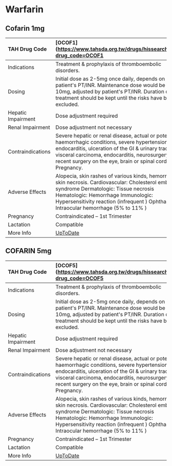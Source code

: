 # Warfarin

## Cofarin 1mg

| TAH Drug Code      | [OCOF1](https://www.tahsda.org.tw/drugs/hissearch.php?drug_code=OCOF1                                                                                                                                                                                                      |
|:-------------------|:---------------------------------------------------------------------------------------------------------------------------------------------------------------------------------------------------------------------------------------------------------------------------|
| Indications        | Treatment & prophylaxis of thromboembolic disorders.                                                                                                                                                                                                                       |
| Dosing             | Initial dose as 2-5mg once daily, depends on patient's PT/INR. Maintenance dose would be 2-10mg, adjusted by patient's PT/INR. Duration of the treatment should be kept until the risks have been excluded.                                                                |
| Hepatic Impairment | Dose adjustment required                                                                                                                                                                                                                                                   |
| Renal Impairment   | Dose adjustment not necessary                                                                                                                                                                                                                                              |
| Contraindications  | Severe hepatic or renal disease, actual or potential haemorrhagic conditions, severe hypertension, endocarditis, ulceration of the GI & urinary tract, visceral carcinoma, endocarditis, neurosurgery, recent surgery on the eye, brain or spinal cord. Pregnancy.         |
| Adverse Effects    | Alopecia, skin rashes of various kinds, hemorrhagic skin necrosis. Cardiovascular: Cholesterol embolus syndrome Dermatologic: Tissue necrosis Hematologic: Hemorrhage Immunologic: Hypersensitivity reaction (infrequent ) Ophthalmic: Intraocular hemorrhage (5% to 11% ) |
| Pregnancy          | Contraindicated – 1st Trimester                                                                                                                                                                                                                                            |
| Lactation          | Compatible                                                                                                                                                                                                                                                                 |
| More Info          | [UpToDate](https://www.uptodate.com/contents/warfarin-drug-information)                                                                                                                                                                                                    |

## COFARIN 5mg

| TAH Drug Code      | [OCOF5](https://www.tahsda.org.tw/drugs/hissearch.php?drug_code=OCOF5                                                                                                                                                                                                      |
|:-------------------|:---------------------------------------------------------------------------------------------------------------------------------------------------------------------------------------------------------------------------------------------------------------------------|
| Indications        | Treatment & prophylaxis of thromboembolic disorders.                                                                                                                                                                                                                       |
| Dosing             | Initial dose as 2-5mg once daily, depends on patient's PT/INR. Maintenance dose would be 2-10mg, adjusted by patient's PT/INR. Duration of the treatment should be kept until the risks have been excluded.                                                                |
| Hepatic Impairment | Dose adjustment required                                                                                                                                                                                                                                                   |
| Renal Impairment   | Dose adjustment not necessary                                                                                                                                                                                                                                              |
| Contraindications  | Severe hepatic or renal disease, actual or potential haemorrhagic conditions, severe hypertension, endocarditis, ulceration of the GI & urinary tract, visceral carcinoma, endocarditis, neurosurgery, recent surgery on the eye, brain or spinal cord. Pregnancy.         |
| Adverse Effects    | Alopecia, skin rashes of various kinds, hemorrhagic skin necrosis. Cardiovascular: Cholesterol embolus syndrome Dermatologic: Tissue necrosis Hematologic: Hemorrhage Immunologic: Hypersensitivity reaction (infrequent ) Ophthalmic: Intraocular hemorrhage (5% to 11% ) |
| Pregnancy          | Contraindicated – 1st Trimester                                                                                                                                                                                                                                            |
| Lactation          | Compatible                                                                                                                                                                                                                                                                 |
| More Info          | [UpToDate](https://www.uptodate.com/contents/warfarin-drug-information)                                                                                                                                                                                                    |

